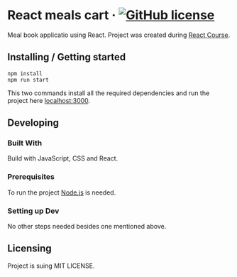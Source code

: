 # React meals cart &middot; [![GitHub license](https://img.shields.io/badge/license-MIT-blue.svg?style=flat-square)](https://github.com/Wawrzynn/react-meals/blob/main/LICENSE)

Meal book applicatio using React. Project was created during [React Course](https://www.udemy.com/course/react-the-complete-guide-incl-redux/).

## Installing / Getting started
```shell
npm install
npm run start
```

This two commands install all the required dependencies and run the project here [localhost:3000](http://localhost:3000/).

## Developing

### Built With
Build with JavaScript, CSS and React.

### Prerequisites
To run the project [Node.js](https://nodejs.org/en) is needed.

### Setting up Dev
No other steps needed besides one mentioned above.

## Licensing

Project is suing MIT LICENSE.
